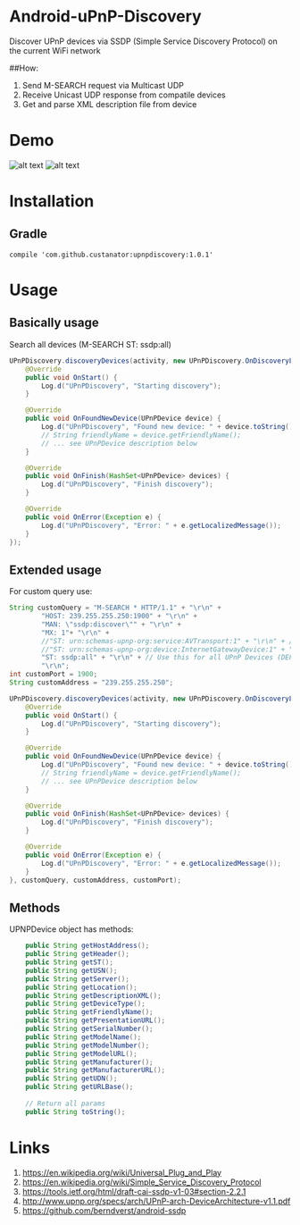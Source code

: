 # Android-uPnP-Discovery
Discover UPnP devices via SSDP (Simple Service Discovery Protocol) on the current WiFi network

##How:

1. Send M-SEARCH request via Multicast UDP
2. Receive Unicast UDP response from compatile devices
3. Get and parse XML description file from device

# Demo
 
![alt text](https://github.com/custanator/android-upnp-discovery/raw/master/img/sample0.png "Demo 1")
![alt text](https://github.com/custanator/android-upnp-discovery/raw/master/img/sample1.png "Demo 2")

# Installation
## Gradle
```text
compile 'com.github.custanator:upnpdiscovery:1.0.1'
```

# Usage
## Basically usage
Search all devices (M-SEARCH ST: ssdp:all)

```java
UPnPDiscovery.discoveryDevices(activity, new UPnPDiscovery.OnDiscoveryListener() {
    @Override
    public void OnStart() {
        Log.d("UPnPDiscovery", "Starting discovery");
    }

    @Override
    public void OnFoundNewDevice(UPnPDevice device) {
        Log.d("UPnPDiscovery", "Found new device: " + device.toString());
        // String friendlyName = device.getFriendlyName();
        // ... see UPnPDevice description below
    }

    @Override
    public void OnFinish(HashSet<UPnPDevice> devices) {
        Log.d("UPnPDiscovery", "Finish discovery");
    }

    @Override
    public void OnError(Exception e) {
        Log.d("UPnPDiscovery", "Error: " + e.getLocalizedMessage());
    }
});
```

## Extended usage
For custom query use:

```java
String customQuery = "M-SEARCH * HTTP/1.1" + "\r\n" +
        "HOST: 239.255.255.250:1900" + "\r\n" +
        "MAN: \"ssdp:discover\"" + "\r\n" +
        "MX: 1"+ "\r\n" +
        //"ST: urn:schemas-upnp-org:service:AVTransport:1" + "\r\n" + // Use for Sonos
        //"ST: urn:schemas-upnp-org:device:InternetGatewayDevice:1" + "\r\n" + // Use for Routers
        "ST: ssdp:all" + "\r\n" + // Use this for all UPnP Devices (DEFAULT)
        "\r\n";
int customPort = 1900;
String customAddress = "239.255.255.250";

UPnPDiscovery.discoveryDevices(activity, new UPnPDiscovery.OnDiscoveryListener() {
    @Override
    public void OnStart() {
        Log.d("UPnPDiscovery", "Starting discovery");
    }

    @Override
    public void OnFoundNewDevice(UPnPDevice device) {
        Log.d("UPnPDiscovery", "Found new device: " + device.toString());
        // String friendlyName = device.getFriendlyName();
        // ... see UPnPDevice description below
    }

    @Override
    public void OnFinish(HashSet<UPnPDevice> devices) {
        Log.d("UPnPDiscovery", "Finish discovery");
    }

    @Override
    public void OnError(Exception e) {
        Log.d("UPnPDiscovery", "Error: " + e.getLocalizedMessage());
    }
}, customQuery, customAddress, customPort);
```

## Methods
UPNPDevice object has methods:

```java
    public String getHostAddress();
    public String getHeader();
    public String getST();
    public String getUSN();
    public String getServer();
    public String getLocation();
    public String getDescriptionXML();
    public String getDeviceType();
    public String getFriendlyName();
    public String getPresentationURL();
    public String getSerialNumber();
    public String getModelName();
    public String getModelNumber();
    public String getModelURL();
    public String getManufacturer();
    public String getManufacturerURL();
    public String getUDN();
    public String getURLBase();
    
    // Return all params 
    public String toString();
```

# Links
1. https://en.wikipedia.org/wiki/Universal_Plug_and_Play
2. https://en.wikipedia.org/wiki/Simple_Service_Discovery_Protocol
3. https://tools.ietf.org/html/draft-cai-ssdp-v1-03#section-2.2.1
4. http://www.upnp.org/specs/arch/UPnP-arch-DeviceArchitecture-v1.1.pdf
5. https://github.com/berndverst/android-ssdp
